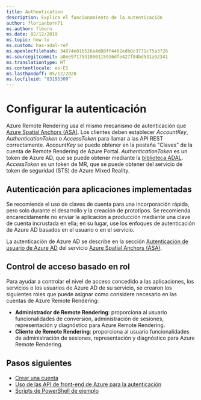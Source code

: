 ```yaml
---
title: Authentication
description: Explica el funcionamiento de la autenticación
author: florianborn71
ms.author: flborn
ms.date: 02/12/2019
ms.topic: how-to
ms.custom: has-adal-ref
ms.openlocfilehash: 34874e01b526a4d88ff4402edb0c3771c75a3726
ms.sourcegitcommit: a8ee9717531050115916dfe427f84bd531a92341
ms.translationtype: HT
ms.contentlocale: es-ES
ms.lasthandoff: 05/12/2020
ms.locfileid: "83195300"
---
```

# <a name="configure-authentication"></a>Configurar la autenticación

Azure Remote Rendering usa el mismo mecanismo de autenticación que [Azure Spatial Anchors (ASA)](https://docs.microsoft.com/azure/spatial-anchors/concepts/authentication?tabs=csharp). Los clientes deben establecer *AccountKey*, *AuthenticationToken* o *AccessToken* para llamar a las API REST correctamente. *AccountKey* se puede obtener en la pestaña "Claves" de la cuenta de Remote Rendering de Azure Portal. *AuthenticationToken* es un token de Azure AD, que se puede obtener mediante la [biblioteca ADAL](https://docs.microsoft.com/azure/active-directory/develop/active-directory-authentication-libraries). *AccessToken* es un token de MR, que se puede obtener del servicio de token de seguridad (STS) de Azure Mixed Reality.

## <a name="authentication-for-deployed-applications"></a>Autenticación para aplicaciones implementadas

 Se recomienda el uso de claves de cuenta para una incorporación rápida, pero solo durante el desarrollo y la creación de prototipos. Se recomienda encarecidamente no enviar la aplicación a producción mediante una clave de cuenta incrustada en ella; en su lugar, use los enfoques de autenticación de Azure AD basados en el usuario o en el servicio.

 La autenticación de Azure AD se describe en la sección [Autenticación de usuario de Azure AD](https://docs.microsoft.com/azure/spatial-anchors/concepts/authentication?tabs=csharp#azure-ad-user-authentication) del servicio [Azure Spatial Anchors (ASA)](https://docs.microsoft.com/azure/spatial-anchors/).

## <a name="role-based-access-control"></a>Control de acceso basado en rol

Para ayudar a controlar el nivel de acceso concedido a las aplicaciones, los servicios o los usuarios de Azure AD de su servicio, se crearon los siguientes roles que puede asignar como considere necesario en las cuentas de Azure Remote Rendering:

* **Administrador de Remote Rendering**: proporciona al usuario funcionalidades de conversión, administración de sesiones, representación y diagnóstico para Azure Remote Rendering.
* **Cliente de Remote Rendering**: proporciona al usuario funcionalidades de administración de sesiones, representación y diagnóstico para Azure Remote Rendering.

## <a name="next-steps"></a>Pasos siguientes

* [Crear una cuenta](create-an-account.md)
* [Uso de las API de front-end de Azure para la autenticación](frontend-apis.md)
* [Scripts de PowerShell de ejemplo](../samples/powershell-example-scripts.md)
